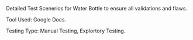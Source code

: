 Detailed Test Scenerios for Water Bottle to ensure all validations and flaws.

Tool Used: Google Docs.

Testing Type: Manual Testing, Explortory Testing.
